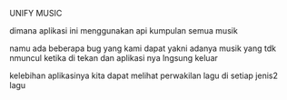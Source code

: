 UNIFY MUSIC

dimana aplikasi ini menggunakan api kumpulan semua musik

namu ada beberapa bug yang kami dapat yakni adanya musik yang tdk nmuncul ketika di tekan dan aplikasi nya lngsung keluar

kelebihan aplikasinya kita dapat melihat perwakilan lagu di setiap jenis2 lagu
